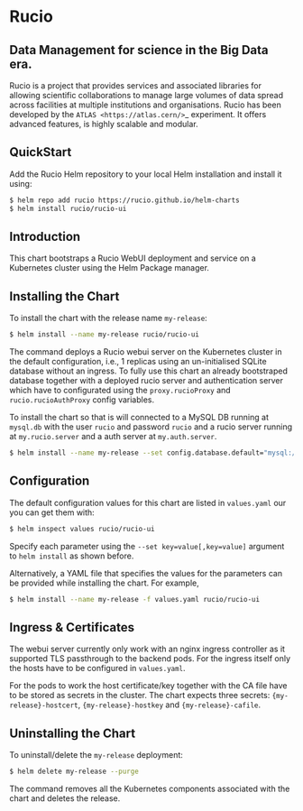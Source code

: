 # Rucio

##  Data Management for science in the Big Data era.

Rucio is a project that provides services and associated libraries for allowing scientific collaborations to manage large volumes of data spread across facilities at multiple institutions and organisations. Rucio has been developed by the `ATLAS <https://atlas.cern/>`_ experiment. It offers advanced features, is highly scalable and modular.

## QuickStart

Add the Rucio Helm repository to your local Helm installation and install it using:

```bash
$ helm repo add rucio https://rucio.github.io/helm-charts
$ helm install rucio/rucio-ui
```

## Introduction

This chart bootstraps a Rucio WebUI deployment and service on a Kubernetes cluster using the Helm Package manager.

## Installing the Chart

To install the chart with the release name `my-release`:

```bash
$ helm install --name my-release rucio/rucio-ui
```

The command deploys a Rucio webui server on the Kubernetes cluster in the default configuration, i.e., 1 replicas using an un-initialised SQLite database without an ingress. To fully use this chart an already bootstraped database together with a deployed rucio server and authentication server which have to configurated using the `proxy.rucioProxy` and `rucio.rucioAuthProxy` config variables.

To install the chart so that is will connected to a MySQL DB running at `mysql.db` with the user `rucio` and password `rucio` and a rucio server running at `my.rucio.server` and a auth server at `my.auth.server`.

```bash
$ helm install --name my-release --set config.database.default="mysql://rucio:rucio@mysql.db/rucio" --set proxy.rucioProxy="my.rucio.server" --set proxy.rucioAuthProxy="my.auth.server" rucio/rucio-ui
```

## Configuration

The default configuration values for this chart are listed in `values.yaml` our you can get them with:

```bash
$ helm inspect values rucio/rucio-ui
```

Specify each parameter using the `--set key=value[,key=value]` argument to `helm install` as shown before.

Alternatively, a YAML file that specifies the values for the parameters can be provided while installing the chart. For example,

```bash
$ helm install --name my-release -f values.yaml rucio/rucio-ui
```

## Ingress & Certificates

The webui server currently only work with an nginx ingress controller as it supported TLS passthrough to the backend pods. For the ingress itself only the hosts have to be configured in `values.yaml`.

For the pods to work the host certificate/key together with the CA file have to be stored as secrets in the cluster. The chart expects three secrets: `{my-release}-hostcert`,  `{my-release}-hostkey` and `{my-release}-cafile`.

## Uninstalling the Chart

To uninstall/delete the `my-release` deployment:

```bash
$ helm delete my-release --purge
```

The command removes all the Kubernetes components associated with the chart and deletes the release.
